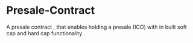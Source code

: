 # Presale-Contract
A presale contract , that enables holding a presale (ICO) with in built soft cap and hard cap functionality .
